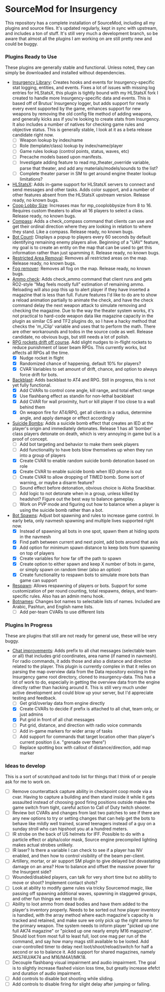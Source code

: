 # SourceMod for Insurgency
This repository has a complete installation of SourceMod, including all my plugins and source files. It's updated regularly, kept in sync with upstream, and includes a ton of stuff. It's still very much a development branch, so be aware that almost all the plugins I am working on are still pretty new and could be buggy.

### Plugins Ready to Use
These plugins are generally stable and functional. Unless noted, they can simply be downloaded and installed without dependencies.
* [Insurgency Library](plugins/insurgency.smx?raw=true): Creates hooks and events for Insurgency-specific stat logging, entities, and events. Fixes a lot of issues with missing log entries for HLStatsX, this plugin is tightly bound with my HLStatsX fork I created to handle more Insurgency-specific data and events. This is based off of Brutus' Insurgency logger, but adds support for nearly every event supported by the game, enhances support for new weapons by removing the old config file method of adding weapons, and generally kicks ass if you're looking to create stats from Insurgency. It also includes a number of natives for checking game rules and objective status. This is generally stable, I look at it as a beta release candidate right now.
  * [ ] Weapon lookup by index/name
  * [ ] Role (template/class) lookup by index/name/player
  * [ ] Game rules lookup (control points, status, waves, etc)
  * [ ] Precache models based upon manifests.
  * [ ] Investigate adding feature to read mp_theater_override variable, parse that theater, and add any materials/models/sounds to the list?
  * [ ] Complete theater parser in SM to get around engine theater lookup limitations?

* [HLStatsX](plugins/hlstatsx.smx?raw=true): Adds in-game support for HLStatsX servers to connect and send messages and other tasks. Adds color support, and a number of other features absent from the HLStatsX upstream version. Release ready, no known bugs.
* [Coop Lobby Size](plugins/cooplobby.smx?raw=true): Increases max for mp_cooplobbysize from 8 to 16. Requires custom theaters to allow all 16 players to select a class. Release ready, no known bugs.
* [Compass](plugins/compass.smx?raw=true): Adds a check_compass command that clients can use and get their ordinal direction where they are looking in relation to where they stand. Like a compass. Release ready, no known bugs.
* [Bot Count](plugins/botcount.smx?raw=true): Displays a popup to players every 60 seconds by default identifying remaining enemy players alive. Beginning of a "UAV" feature, my goal is to create an entity on the map that can be used to get this information rather than just spamming it. Release ready, no known bugs.
* [Restricted Area Removal](plugins/restrictedarea.smx?raw=true): Removes all restricted areas on the map. Release ready, no known bugs.
* [Fog remover](plugins/nofog.smx?raw=true): Removes all fog on the map. Release ready, no known bugs.
* [Ammo check](plugins/ammocheck.smx?raw=true): Adds check_ammo command that client runs and gets RO2-style "Mag feels mostly full" estimation of remaining ammo. Reloading will also pop this up to alert player if they have inserted a magazine that is less than full. Future features I'd like to do are to show a reload animation partially to animate the check, and have the check command delay the next weapon attack to simulate removing and checking the magazine. Due to the way the theater system works, it's not practical to hard-code weapon data like magazine capacity in the plugin as similar CS and TF2 plugins do, so I have a hacky method that checks the 'm_iClip' variable and uses that to perform the math. There are other workarounds and todos in the source code as well. Release candidate, no obvious bugs, but still needs a lot of polish.
* [RPG rockets drift off course](plugins/rpgdrift.smx?raw=true). Add slight nudges to in-flight rockets to reduce punishment of laser beam RPGs. This currently works, but affects all RPGs all the time.
  * [X] Nudge rocket in flight
  * [X] Randomized chance of happening, default 10% for players?
  * [X] CVAR Variables to set amount of drift, chance, and option to always force drift for bots.
* [Backblast](plugins/backblast.smx?raw=true): Adds backblast to AT4 and RPG. Still in progress, this is not yet fully functional.
  * [X] Add CVARs to control cone angle, kill range, and total effect range
  * [X] Use flashbang effect as standin for non-lethal backblast
  * [X] Add CVAR for wall proximity, hurt or kill player if too close to a wall behind them
  * [X] On weapon fire for AT4/RPG, get all clients in a radius, determine angle, and apply damage or effect accordingly
* [Suicide Bombs](plugins/suicide_bomb.smx?raw=true): Adds a suicide bomb effect that creates an IED at the player's origin and immediately detonates. Release 1 has all 'bomber' class players detonate on death, which is very annoying in game but is a proof of concept.
  * [ ] Add bot targeting and behavior to make them seek players
  * [ ] Add functionality to have bots blow themselves up when they run into a group of players
  * [X] Create CVAR to enable random suicide bomb detonation based on role
  * [X] Create CVAR to enable suicide bomb when IED phone is out
  * [ ] Create CVAR to allow dropping of TIMED bomb. Some sort of warning, or maybe a disarm feature?
  * [ ] Sound effect before detonation, obvious choice is Aloha Snackbar.
  * [ ] Add logic to not detonate when in a group, unless killed by headshot? Figure out the best way to balance gameplay.
  * [ ] Work on PVP mode and figuring out how to balance when a player is using the suicide bomb rather than a bot.
* [Bot Spawns](plugins/botspawns.smx?raw=true): Adjust bot spawning and rules to increase game control. In early beta, only navmesh spawning and multiple lives supported right now.
  * [X] Instead of spawning all bots in one spot, spawn them at hiding spots in the navmesh
  * [X] Find path between current and next point, add bots around that axis
  * [X] Add option for minimum spawn distance to keep bots from spawning on top of players
  * [X] Create variables for how far off the path to spawn
  * [X] Create option to either spawn and keep X number of bots in game, or simply spawn on random timer (also an option)
  * [X] Create functionality to respawn bots to simulate more bots than game can support
* [Respawn](plugins/respawn.smx?raw=true): Allows respawning of players or bots. Support for some customization of per round counting, total respawns, delays, and team-specific rules. Also has an admin menu hook.
* [Botnames](plugins/botnames.smx?raw=true): Changes bot names to selectable lists of names. Included are Arabic, Pashtun, and English name lists.
  * [ ] Add per-team CVARs to use different lists

### Plugins In Progress
These are plugins that still are not ready for general use, these will be very buggy.
* [Chat improvements](scripting/navmesh-chat.sp): Adds prefix to all chat messages (selectable team or all) that includes grid coordinates, area name (if named in navmesh). For radio commands, it adds those and also a distance and direction related to the player. This plugin is currently complex in that it relies on parsing the map overview data from the Data repository existing in the Insurgency game root directory, cloned to insurgency-data. This has a lot of work to do, especially in getting the overview data from the engine directly rather than hacking around it. This is still very much under active development and could blow up your server, but I'd appreciate testing and feedback.
  * [ ] Get grid/overlay data from engine directly
  * [X] Create CVARs to decide if prefix is attached to all chat, team only, or just admins
  * [X] Put grid in front of all chat messages
  * [ ] Put grid, distance, and direction with radio voice commands
  * [ ] Add in-game markers for wider array of tasks
  * [ ] Add support for commands that target location other than player's current position (i.e. "grenade over there")
  * [ ] Replace spotting box with callout of distance/direction, add map marker

### Ideas to develop
This is a sort of scratchpad and todo list for things that I think of or people ask for me to work on.
* [ ] Remove counterattack capture ability in checkpoint coop mode via a cvar. Having to capture a building and then stand inside it while it gets assaulted instead of choosing good firing positions outside makes the game switch from tight, careful action to Call of Duty twitch shooter.
* [ ] Review bot CVARs and changes from last two patches to see if there are any new options to try or setting changes that can help get the bots to behave like mildly well trained, scared teenagers instead of a guy on a sunday stroll who can hipshoot you at a hundred meters.
* [ ] IR strobe on the back of US helmets for IFF. Possible to do with a particle effect or alpha/color mask, Source engine precompiled lighting makes actual strobes unlikely.
* [ ] IR laser? Is there a variable I can check to see if a player has NV enabled, and then how to control visibility of the beam per-client.
* [ ] Artillery, mortar, or air support SM plugin to give delayed but devastating damage on an area? How to balance and offset the massive power for the Insurgent side?
* [ ] Wounded/disabled players, can talk for very short time but no ability to move or shoot? Implement contact shots?
* [ ] Look at ability to modify game rules via tricky Sourcemod magic, like passing off spawning additional waves, spawning in staggered groups, and other fun things we need to do.
* [ ] Ability to loot ammo from dead bodies and have them added to the player's inventory properly. Needs to be sorted out how player inventory is handled, with the array method where each magazine's capacity is tracked and retained, and make sure we only pick up the right ammo for the primary weapon. The system needs to inform player "picked up one full AK74 magazine" or "picked up one nearly empty M16 magazine". Should loot from most full to least full, loot one mag per run of the command, and say how many mags still available to be looted. Add cvar-controlled timer to delay next loot/shoot/reload/switch for half a second or so to balance it. Add support for shared magazines, namely AKS74U/AK74 and M16/M4A1/MK18.
* [ ] Decouple flashbang visual impairment and audio impairment. The goal is to slightly increase flashed vision loss time, but greatly increase efefct and duration of audio impairment.
* [ ] Add controls to disable bot shooting while sliding.
* [ ] Add controls to disable firing for slight delay after jumping or falling.
